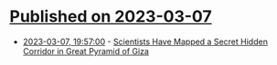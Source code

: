 # [Published on 2023-03-07](index.md)

* [2023-03-07, 19:57:00](https://soylentnews.org/article.pl?sid=23/03/06/1648243&from=rss) - [Scientists Have Mapped a Secret Hidden Corridor in Great Pyramid of Giza](https://soylentnews.org/article.pl?sid=23/03/06/1648243&from=rss)
